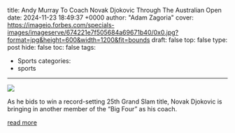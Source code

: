 title: Andy Murray To Coach Novak Djokovic Through The Australian Open
date: 2024-11-23 18:49:37 +0000
author: "Adam Zagoria"
cover: https://imageio.forbes.com/specials-images/imageserve/674221e7f505684a69671b40/0x0.jpg?format=jpg&height=600&width=1200&fit=bounds
draft: false
top: false
type: post
hide: false
toc: false
tags:
  - Sports
categories:
  - sports
---

![](https://imageio.forbes.com/specials-images/imageserve/674221e7f505684a69671b40/0x0.jpg?format=jpg&height=600&width=1200&fit=bounds)

As he bids to win a record-setting 25th Grand Slam title, Novak Djokovic is bringing in another member of the “Big Four” as his coach.

[read more](https://www.forbes.com/sites/adamzagoria/2024/11/23/andy-murray-to-coach-novak-djokovic-through-the-australian-open/)
